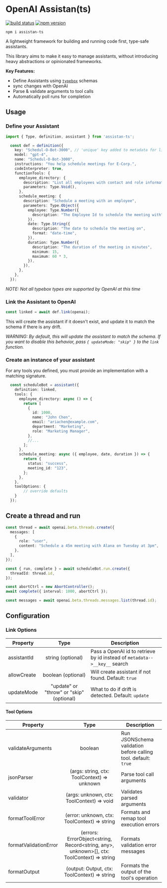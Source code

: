 # OpenAI Assistan(ts)

[![build status](https://img.shields.io/github/actions/workflow/status/ChuckJonas/assistan-ts/test.yml?label=CI&logo=github)](https://github.com/ChuckJonas/assistan-ts/actions/workflows/test.yml)
[![npm version](https://img.shields.io/npm/v/assistan-ts.svg)](https://www.npmjs.org/package/assistan-ts)

`npm i assistan-ts`

A lightweight framework for building and running code first, type-safe assistants.  

This library aims to make it easy to manage assistants, without introducing heavy abstractions or opinionated frameworks. 

**Key Features:**

- Define Assistants using [`typebox`](https://github.com/sinclairzx81/typebox) schemas
- sync changes with OpenAI
- Parse & validate arguments to tool calls
- Automatically poll runs for completion

## Usage

### Define your Assistant


```typescript
import { Type, definition, assistant } from 'assistan-ts';

  const def = definition({
    key: "Schedul-O-Bot-3000", // 'unique' key added to metadata for linking
    model: "gpt-4",
    name: "Schedul-O-Bot-3000",
    instructions: "You help schedule meetings for E-Corp.",
    codeInterpreter: true,
    functionTools: {
      employee_directory: {
        description: "List all employees with contact and role information",
        parameters: Type.Void(),
      },
      schedule_meeting: {
        description: "Schedule a meeting with an employee",
        parameters: Type.Object({
          employee: Type.Number({
            description: "The Employee Id to schedule the meeting with",
          }),
          date: Type.String({
            description: "The date to schedule the meeting on",
            format: "date-time",
          }),
          duration: Type.Number({
            description: "The duration of the meeting in minutes",
            minimum: 15,
            maximum: 60 * 3,
          }),
        }),
      },
    },
  });
```

*NOTE: Not all typebox types are supported by OpenAI at this time*

### Link the Assistant to OpenAI

```typescript
const linked = await def.link(openai);
```

This will create the assistant if it doesn't exist, and update it to match the schema if there is any drift.

*WARNING: By default, this will update the assistant to match the schema. If you want to disable this behavior, pass `{ updateMode: "skip" }` to the `link` function.*


### Create an instance of your assistant

For any tools you defined, you must provide an implementation with a matching signature.

```typescript 
  const scheduleBot = assistant({
    definition: linked,
    tools: {
      employee_directory: async () => {
        return [
          {
            id: 1000,
            name: "John Chen",
            email: "ariachen@example.com",
            department: "Marketing",
            role: "Marketing Manager",
          },
          //...
        ];
      },
      schedule_meeting: async ({ employee, date, duration }) => {
        return {
          status: "success",
          meeting_id: "123",
        };
      },
    },
    toolOptions: {
        // override defaults
    }
  });
```

## Create a thread and run

```typescript
const thread = await openai.beta.threads.create({
  messages: [
    {
      role: "user",
      content: "Schedule a 45m meeting with Alana on Tuesday at 3pm",
    },
  ],
});

const { run, complete } = await scheduleBot.run.create({
  threadId: thread.id,
});

const abortCtrl = new AbortController();
await complete({ interval: 1000, abortCtrl });

const messages = await openai.beta.threads.messages.list(thread.id);
```

## Configuration

### Link Options

| Property | Type | Description  |
|----------|:-------------:|------|
| assistantId | string (optional) | Pass a OpenAI id to retrieve by id instead of `metadata-->__key__` search |
| allowCreate | boolean (optional) | Will create assistant if not found. Default: `true` |
| updateMode | "update" or "throw" or "skip" (optional) | What to do if drift is detected. Default: `update` |

#### Tool Options

| Property | Type | Description  |
|----------|:-------------:|------|
| validateArguments | boolean | Run JSONSchema validation before calling tool. default: `true` |
| jsonParser | (args: string, ctx: ToolContext) => unknown | Parse tool call arguments |
| validator | (args: unknown, ctx: ToolContext) => void | Validates parsed arguments |
| formatToolError | (error: unknown, ctx: ToolContext) => string | Formats and remap tool execution errors |
| formatValidationError | (errors: ErrorObject<string, Record<string, any>, unknown>[], ctx: ToolContext) => string | Formats validation error messages |
| formatOutput | (output: Output, ctx: ToolContext) => string | Formats the output of the tool's operation |

